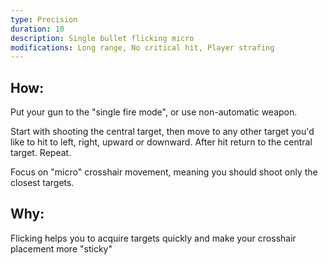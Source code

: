 ```yaml
---
type: Precision
duration: 10
description: Single bullet flicking micro
modifications: Long range, No critical hit, Player strafing
---
```


## How:

Put your gun to the "single fire mode", or use non-automatic weapon.

Start with shooting the central target, then move to any other target you'd like to hit to left, right, upward or downward. After hit return to the central target. Repeat.

Focus on "micro" crosshair movement, meaning you should shoot only the closest targets.

## Why:

Flicking helps you to acquire targets quickly and make your crosshair placement more "sticky"
